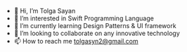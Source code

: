 - 👋 Hi, I’m Tolga Sayan
- 👀 I’m interested in Swift Programming Language
- 🌱 I’m currently learning Design Patterns & UI framework 
- 💞️ I’m looking to collaborate on any innovative technology
- 📫 How to reach me tolgasyn2@gmail.com

<!---
tolgasayan2/tolgasayan2 is a ✨ special ✨ repository because its `README.md` (this file) appears on your GitHub profile.
You can click the Preview link to take a look at your changes.
--->
